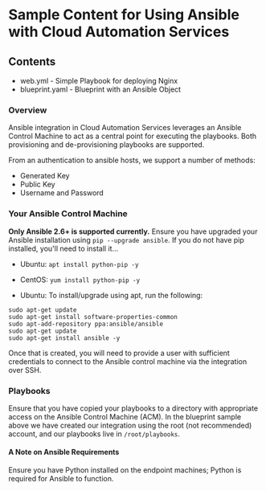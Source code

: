 # Sample Content for Using Ansible with Cloud Automation Services 

## Contents 

* web.yml - Simple Playbook for deploying Nginx 
* blueprint.yaml - Blueprint with an Ansible Object

### Overview

Ansible integration in Cloud Automation Services leverages an Ansible Control Machine to act as a central point for executing the playbooks. Both provisioning and de-provisioning playbooks are supported.

From an authentication to ansible hosts, we support a number of  methods:

* Generated Key
* Public Key
* Username and Password


### Your Ansible Control Machine

**Only Ansible 2.6+ is supported currently.** Ensure you have upgraded your Ansible installation using ``` pip --upgrade ansible ```. If you do not have pip installed, you'll need to install it...

* Ubuntu: ``` apt install python-pip -y ```
* CentOS: ``` yum install python-pip -y ```

* Ubuntu: To install/upgrade using apt, run the following:

```
sudo apt-get update
sudo apt-get install software-properties-common
sudo apt-add-repository ppa:ansible/ansible
sudo apt-get update
sudo apt-get install ansible -y
```

Once that is created, you will need to provide a user with sufficient credentials to connect to the Ansible control machine via the integration over SSH.

### Playbooks

Ensure that you have copied your playbooks to a directory with appropriate access on the Ansible Control Machine (ACM). In the blueprint sample above we have created our integration using the root (not recommended) account, and our playbooks live in ``` /root/playbooks ```.

#### A Note on Ansible Requirements

Ensure you have Python installed on the endpoint machines; Python is required for Ansible to function.
